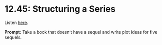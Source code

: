# 12.45: Structuring a Series 

Listen [here](http://www.writingexcuses.com/2017/11/05/12-45-structuring-a-series/). 

**Prompt:** Take a book that doesn’t have a sequel and write plot ideas for five sequels.